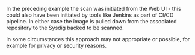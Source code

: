 <!-- Inline scanning https://github.com/sysdiglabs/secure-inline-scan -->

In the preceding example the scan was initiated from the Web UI - this could also have been initiated by tools like Jenkins as part of CI/CD pipeline. In  either case the image is pulled down from the associated repository to the Sysdig backed to be scanned.

In some circumstances this approach may not appropriate or possible, for example for privacy or security reasons.
